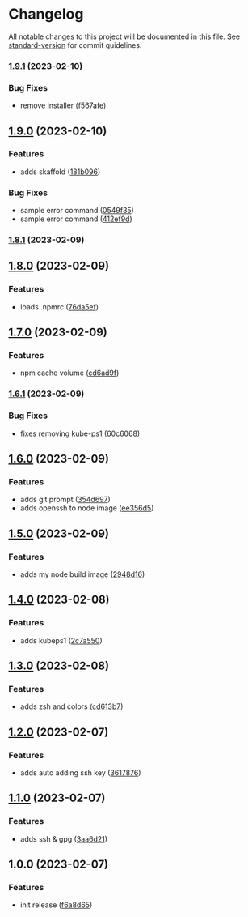 # Changelog

All notable changes to this project will be documented in this file. See [standard-version](https://github.com/conventional-changelog/standard-version) for commit guidelines.

### [1.9.1](https://github.com/harrytang/devops-tools/compare/v1.9.0...v1.9.1) (2023-02-10)


### Bug Fixes

* remove installer ([f567afe](https://github.com/harrytang/devops-tools/commit/f567afe82c3f2b96e0d2da047eef75167c3318f9))

## [1.9.0](https://github.com/harrytang/devops-tools/compare/v1.8.1...v1.9.0) (2023-02-10)


### Features

* adds skaffold ([181b096](https://github.com/harrytang/devops-tools/commit/181b0960a5c14bde19b1f0d4740627e17cfa6b46))


### Bug Fixes

* sample error command ([0549f35](https://github.com/harrytang/devops-tools/commit/0549f353573cea152f00219a8af3c0ea24b9017f))
* sample error command ([412ef9d](https://github.com/harrytang/devops-tools/commit/412ef9d733e075ee952eeae1d8e8ff7a911638f2))

### [1.8.1](https://github.com/harrytang/devops-tools/compare/v1.8.0...v1.8.1) (2023-02-09)

## [1.8.0](https://github.com/harrytang/devops-tools/compare/v1.7.0...v1.8.0) (2023-02-09)


### Features

* loads .npmrc ([76da5ef](https://github.com/harrytang/devops-tools/commit/76da5ef36737f7239ddf7b32df26b51d2dfca02d))

## [1.7.0](https://github.com/harrytang/devops-tools/compare/v1.6.1...v1.7.0) (2023-02-09)


### Features

* npm cache volume ([cd6ad9f](https://github.com/harrytang/devops-tools/commit/cd6ad9f091158f90d75a9943acb29828ce72d430))

### [1.6.1](https://github.com/harrytang/devops-tools/compare/v1.6.0...v1.6.1) (2023-02-09)


### Bug Fixes

* fixes removing kube-ps1 ([60c6068](https://github.com/harrytang/devops-tools/commit/60c60689618c98d2823c8f352671c566d774ba84))

## [1.6.0](https://github.com/harrytang/devops-tools/compare/v1.5.0...v1.6.0) (2023-02-09)


### Features

* adds git prompt ([354d697](https://github.com/harrytang/devops-tools/commit/354d6971c3ac73e829672950ac1261107200e8ce))
* adds openssh to node image ([ee356d5](https://github.com/harrytang/devops-tools/commit/ee356d5737a968686941755563f8af87699367ec))

## [1.5.0](https://github.com/harrytang/devops-tools/compare/v1.4.0...v1.5.0) (2023-02-09)


### Features

* adds my node build image ([2948d16](https://github.com/harrytang/devops-tools/commit/2948d16e7109ab25103eb4493c16d276a9290471))

## [1.4.0](https://github.com/harrytang/devops-tools/compare/v1.3.0...v1.4.0) (2023-02-08)


### Features

* adds kubeps1 ([2c7a550](https://github.com/harrytang/devops-tools/commit/2c7a5509c928003d0fee13cc7996d790da01cee0))

## [1.3.0](https://github.com/harrytang/devops-tools/compare/v1.2.0...v1.3.0) (2023-02-08)


### Features

* adds zsh and colors ([cd613b7](https://github.com/harrytang/devops-tools/commit/cd613b72adf48c6fdaaf425639e5659e66c6790e))

## [1.2.0](https://github.com/harrytang/devops-tools/compare/v1.1.0...v1.2.0) (2023-02-07)


### Features

* adds auto adding ssh key ([3617876](https://github.com/harrytang/devops-tools/commit/361787693ca1201166dc95fe442abceac7bc5c63))

## [1.1.0](https://github.com/harrytang/devops-tools/compare/v1.0.0...v1.1.0) (2023-02-07)


### Features

* adds ssh & gpg ([3aa6d21](https://github.com/harrytang/devops-tools/commit/3aa6d2196b823e6c77c67539fdeecdaa10472fc1))

## 1.0.0 (2023-02-07)


### Features

* init release ([f6a8d65](https://github.com/harrytang/devops-tools/commit/f6a8d658a44d57eef7db210c31e8bb383eab05e8))
